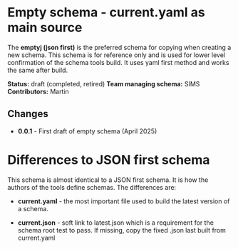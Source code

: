 # Empty schema - current.yaml as main source

The **emptyj (json first)** is the preferred schema for
copying when creating a new schema. This schema is
for reference only and is used for lower level confirmation
of the schema tools build. It uses yaml first method
and works the same after build.

**Status:**  draft (completed, retired)
**Team managing schema:** SIMS
**Contributors:** Martin

## Changes

* **0.0.1** - First draft of empty schema (April 2025)

# Differences to JSON first schema

This schema is almost identical to a JSON first schema. It
is how the authors of the tools define schemas. The
differences are:

* **current.yaml** - the most important file used to build
  the latest version of a schema.

* **current.json** - soft link to latest.json which is a
  requirement for the schema root test to pass. If missing, 
  copy the fixed .json last built from current.yaml
